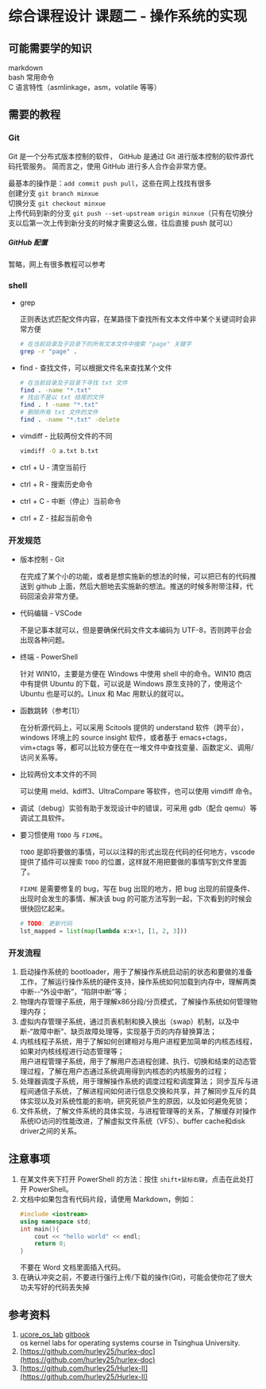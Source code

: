 # 综合课程设计 课题二 - 操作系统的实现

## 可能需要学的知识

markdown  
bash 常用命令  
C 语言特性（asmlinkage，asm，volatile 等等）  

## 需要的教程

### Git

Git 是一个分布式版本控制的软件，
GitHub 是通过 Git 进行版本控制的软件源代码托管服务。
简而言之，使用 GitHub 进行多人合作会非常方便。

最基本的操作是：`add commit push pull`，这些在网上找找有很多  
创建分支 `git branch minxue`  
切换分支 `git checkout minxue`  
上传代码到新的分支 `git push --set-upstream origin minxue`（只有在切换分支以后第一次上传到新分支的时候才需要这么做，往后直接 push 就可以）  

##### GitHub 配置

暂略，网上有很多教程可以参考
<!-- 
### Makefile

我们使用 Makefile 的规则是：

1. 如果这个工程没有编译过，那么我们的所有c文件都要编译并被链接。
2. 如果这个工程的某几个c文件被修改，那么我们只编译被修改的c文件，并链接目标程序。
3. 如果这个工程的头文件被改变了，那么我们需要编译引用了这几个头文件的c文件，并链接目标程序。

make 命令会自动智能地根据当前的文件修改的情况来确定哪些文件需要重编译，从而自己编译所需要的文件和链接目标程序。 -->

<!-- ### [gdb](https://chyyuu.gitbooks.io/ucore_os_docs/content/lab0/lab0_2_3_3_gdb.html) -->

### shell

- grep

    正则表达式匹配文件内容，在某路径下查找所有文本文件中某个关键词时会非常方便  

    ```bash
    # 在当前目录及子目录下的所有文本文件中搜索 "page" 关键字
    grep -r "page" .
    ```

- find - 查找文件，可以根据文件名来查找某个文件

    ```bash
    # 在当前目录及子目录下寻找 txt 文件
    find . -name "*.txt"
    # 找出不是以 txt 结尾的文件
    find . ! -name "*.txt"
    # 删除所有 txt 文件的文件
    find . -name "*.txt" -delete
    ```

- vimdiff - 比较两份文件的不同

    ```bash
    vimdiff -O a.txt b.txt
    ```

- ctrl + U - 清空当前行
- ctrl + R - 搜索历史命令
- ctrl + C - 中断（停止）当前命令
- ctrl + Z - 挂起当前命令

### 开发规范

- 版本控制 - Git

    在完成了某个小的功能，或者是想实施新的想法的时候，可以把已有的代码推送到 github 上面，然后大胆地去实施新的想法。推送的时候多附带注释，代码回滚会非常方便。

- 代码编辑 - VSCode

    不是记事本就可以，但是要确保代码文件文本编码为 UTF-8，否则跨平台会出现各种问题。

- 终端 - PowerShell

    针对 WIN10，主要是方便在 Windows 中使用 shell 中的命令。WIN10 商店中有提供 Ubuntu 的下载，可以说是 Windows 原生支持的了，使用这个 Ubuntu 也是可以的。Linux 和 Mac 用默认的就可以。

- 函数跳转（参考[1]）

    在分析源代码上，可以采用 Scitools 提供的 understand 软件（跨平台），windows 环境上的 source insight 软件，或者基于 emacs+ctags，vim+ctags 等，都可以比较方便在在一堆文件中查找变量、函数定义、调用/访问关系等。
- 比较两份文本文件的不同

    可以使用 meld、kdiff3、UltraCompare 等软件，也可以使用 vimdiff 命令。

- 调试（debug）实验有助于发现设计中的错误，可采用 gdb（配合 qemu）等调试工具软件。
- 要习惯使用 `TODO` 与 `FIXME`。

    `TODO` 是即将要做的事情，可以以注释的形式出现在代码的任何地方，vscode 提供了插件可以搜索 `TODO` 的位置，这样就不用把要做的事情写到文件里面了。

    `FIXME` 是需要修复的 bug，写在 bug 出现的地方，把 bug 出现的前提条件、出现时会发生的事情、解决该 bug 的可能方法写到一起，下次看到的时候会很快回忆起来。

    ```python
    # TODO: 更新代码
    lst_mapped = list(map(lambda x:x+1, [1, 2, 3]))
    ```

### 开发流程

1. 启动操作系统的 bootloader，用于了解操作系统启动前的状态和要做的准备工作，了解运行操作系统的硬件支持，操作系统如何加载到内存中，理解两类中断--“外设中断”，“陷阱中断”等；
2. 物理内存管理子系统，用于理解x86分段/分页模式，了解操作系统如何管理物理内存；
3. 虚拟内存管理子系统，通过页表机制和换入换出（swap）机制，以及中断-“故障中断”、缺页故障处理等，实现基于页的内存替换算法；
4. 内核线程子系统，用于了解如何创建相对与用户进程更加简单的内核态线程，如果对内核线程进行动态管理等；  
用户进程管理子系统，用于了解用户态进程创建、执行、切换和结束的动态管理过程，了解在用户态通过系统调用得到内核态的内核服务的过程；
5. 处理器调度子系统，用于理解操作系统的调度过程和调度算法；
同步互斥与进程间通信子系统，了解进程间如何进行信息交换和共享，并了解同步互斥的具体实现以及对系统性能的影响，研究死锁产生的原因，以及如何避免死锁；
6. 文件系统，了解文件系统的具体实现，与进程管理等的关系，了解缓存对操作系统IO访问的性能改进，了解虚拟文件系统（VFS）、buffer cache和disk driver之间的关系。

## 注意事项

1. 在某文件夹下打开 PowerShell 的方法：按住 `shift+鼠标右键`，点击在此处打开 PowerShell。  
2. 文档中如果包含有代码片段，请使用 Markdown，例如：  
    ```C++
    #include <iostream>
    using namespace std;
    int main(){
        cout << "hello world" << endl;
        return 0;
    }
    ```
    不要在 Word 文档里面插入代码。
3. 在确认冲突之前，不要进行强行上传/下载的操作(Git)，可能会使你花了很大功夫写好的代码丢失掉

## 参考资料
1. [ucore_os_lab](https://github.com/chyyuu/ucore_os_lab) [gitbook](https://chyyuu.gitbooks.io/ucore_os_docs/content/)  
os kernel labs for operating systems course in Tsinghua University.
2. [https://github.com/hurley25/hurlex-doc](https://github.com/hurley25/hurlex-doc)
3. [https://github.com/hurley25/Hurlex-II](https://github.com/hurley25/Hurlex-II)
